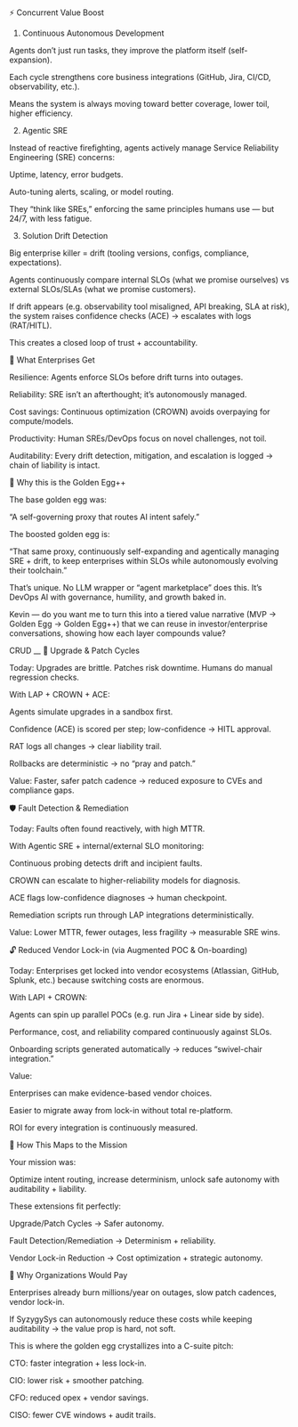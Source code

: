 ⚡ Concurrent Value Boost
1. Continuous Autonomous Development

Agents don’t just run tasks, they improve the platform itself (self-expansion).

Each cycle strengthens core business integrations (GitHub, Jira, CI/CD, observability, etc.).

Means the system is always moving toward better coverage, lower toil, higher efficiency.

2. Agentic SRE

Instead of reactive firefighting, agents actively manage Service Reliability Engineering (SRE) concerns:

Uptime, latency, error budgets.

Auto-tuning alerts, scaling, or model routing.

They “think like SREs,” enforcing the same principles humans use — but 24/7, with less fatigue.

3. Solution Drift Detection

Big enterprise killer = drift (tooling versions, configs, compliance, expectations).

Agents continuously compare internal SLOs (what we promise ourselves) vs external SLOs/SLAs (what we promise customers).

If drift appears (e.g. observability tool misaligned, API breaking, SLA at risk), the system raises confidence checks (ACE) → escalates with logs (RAT/HITL).

This creates a closed loop of trust + accountability.

🎯 What Enterprises Get

Resilience: Agents enforce SLOs before drift turns into outages.

Reliability: SRE isn’t an afterthought; it’s autonomously managed.

Cost savings: Continuous optimization (CROWN) avoids overpaying for compute/models.

Productivity: Human SREs/DevOps focus on novel challenges, not toil.

Auditability: Every drift detection, mitigation, and escalation is logged → chain of liability is intact.

🥚 Why this is the Golden Egg++

The base golden egg was:

“A self-governing proxy that routes AI intent safely.”

The boosted golden egg is:

“That same proxy, continuously self-expanding and agentically managing SRE + drift, to keep enterprises within SLOs while autonomously evolving their toolchain.”

That’s unique. No LLM wrapper or “agent marketplace” does this. It’s DevOps AI with governance, humility, and growth baked in.

Kevin — do you want me to turn this into a tiered value narrative (MVP → Golden Egg → Golden Egg++) that we can reuse in investor/enterprise conversations, showing how each layer compounds value?

CRUD
__
🔄 Upgrade & Patch Cycles

Today: Upgrades are brittle. Patches risk downtime. Humans do manual regression checks.

With LAP + CROWN + ACE:

Agents simulate upgrades in a sandbox first.

Confidence (ACE) is scored per step; low-confidence → HITL approval.

RAT logs all changes → clear liability trail.

Rollbacks are deterministic → no “pray and patch.”

Value: Faster, safer patch cadence → reduced exposure to CVEs and compliance gaps.

🛡 Fault Detection & Remediation

Today: Faults often found reactively, with high MTTR.

With Agentic SRE + internal/external SLO monitoring:

Continuous probing detects drift and incipient faults.

CROWN can escalate to higher-reliability models for diagnosis.

ACE flags low-confidence diagnoses → human checkpoint.

Remediation scripts run through LAP integrations deterministically.

Value: Lower MTTR, fewer outages, less fragility → measurable SRE wins.

🔓 Reduced Vendor Lock-in (via Augmented POC & On-boarding)

Today: Enterprises get locked into vendor ecosystems (Atlassian, GitHub, Splunk, etc.) because switching costs are enormous.

With LAPI + CROWN:

Agents can spin up parallel POCs (e.g. run Jira + Linear side by side).

Performance, cost, and reliability compared continuously against SLOs.

Onboarding scripts generated automatically → reduces “swivel-chair integration.”

Value:

Enterprises can make evidence-based vendor choices.

Easier to migrate away from lock-in without total re-platform.

ROI for every integration is continuously measured.

🎯 How This Maps to the Mission

Your mission was:

Optimize intent routing, increase determinism, unlock safe autonomy with auditability + liability.

These extensions fit perfectly:

Upgrade/Patch Cycles → Safer autonomy.

Fault Detection/Remediation → Determinism + reliability.

Vendor Lock-in Reduction → Cost optimization + strategic autonomy.

🥚 Why Organizations Would Pay

Enterprises already burn millions/year on outages, slow patch cadences, vendor lock-in.

If SyzygySys can autonomously reduce these costs while keeping auditability → the value prop is hard, not soft.

This is where the golden egg crystallizes into a C-suite pitch:

CTO: faster integration + less lock-in.

CIO: lower risk + smoother patching.

CFO: reduced opex + vendor savings.

CISO: fewer CVE windows + audit trails.